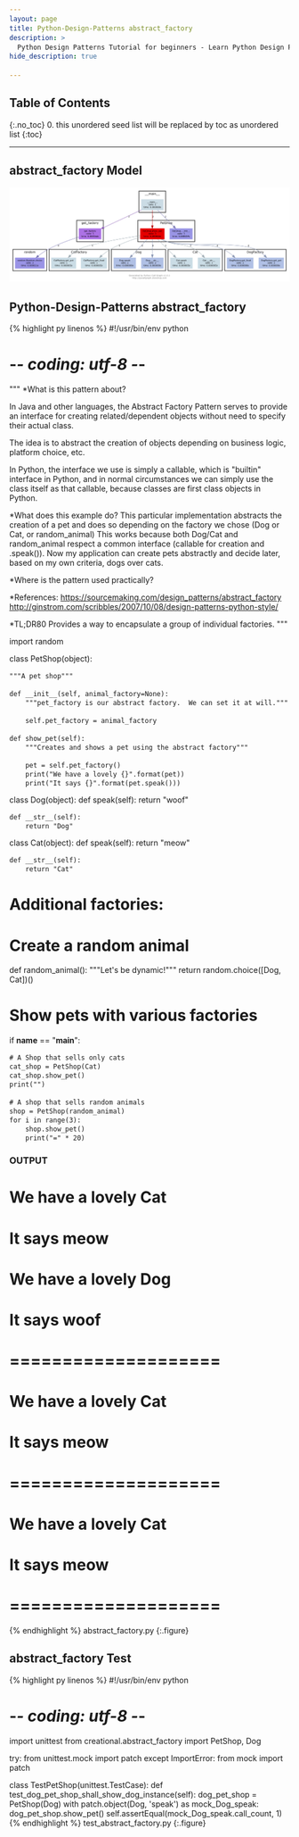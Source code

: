 ```yaml
---
layout: page
title: Python-Design-Patterns abstract_factory
description: >
  Python Design Patterns Tutorial for beginners - Learn Python Design Patterns in simple and easy steps starting from basic to advanced concepts with examples ...
hide_description: true

---
```


## Table of Contents
{:.no_toc}
0. this unordered seed list will be replaced by toc as unordered list
{:toc}

---

## abstract_factory Model

![](/courses/python-fesign-patterns/creational/viz/abstract_factory.py.png)

## Python-Design-Patterns abstract_factory

{% highlight py linenos %}
#!/usr/bin/env python
# -*- coding: utf-8 -*-

"""
*What is this pattern about?

In Java and other languages, the Abstract Factory Pattern serves to provide an interface for
creating related/dependent objects without need to specify their
actual class.

The idea is to abstract the creation of objects depending on business
logic, platform choice, etc.

In Python, the interface we use is simply a callable, which is "builtin" interface
in Python, and in normal circumstances we can simply use the class itself as
that callable, because classes are first class objects in Python.

*What does this example do?
This particular implementation abstracts the creation of a pet and
does so depending on the factory we chose (Dog or Cat, or random_animal)
This works because both Dog/Cat and random_animal respect a common
interface (callable for creation and .speak()).
Now my application can create pets abstractly and decide later,
based on my own criteria, dogs over cats.

*Where is the pattern used practically?

*References:
https://sourcemaking.com/design_patterns/abstract_factory
http://ginstrom.com/scribbles/2007/10/08/design-patterns-python-style/

*TL;DR80
Provides a way to encapsulate a group of individual factories.
"""

import random

class PetShop(object):

    """A pet shop"""

    def __init__(self, animal_factory=None):
        """pet_factory is our abstract factory.  We can set it at will."""

        self.pet_factory = animal_factory

    def show_pet(self):
        """Creates and shows a pet using the abstract factory"""

        pet = self.pet_factory()
        print("We have a lovely {}".format(pet))
        print("It says {}".format(pet.speak()))

class Dog(object):
    def speak(self):
        return "woof"

    def __str__(self):
        return "Dog"

class Cat(object):
    def speak(self):
        return "meow"

    def __str__(self):
        return "Cat"

# Additional factories:

# Create a random animal
def random_animal():
    """Let's be dynamic!"""
    return random.choice([Dog, Cat])()

# Show pets with various factories
if __name__ == "__main__":

    # A Shop that sells only cats
    cat_shop = PetShop(Cat)
    cat_shop.show_pet()
    print("")

    # A shop that sells random animals
    shop = PetShop(random_animal)
    for i in range(3):
        shop.show_pet()
        print("=" * 20)

### OUTPUT ###
# We have a lovely Cat
# It says meow
#
# We have a lovely Dog
# It says woof
# ====================
# We have a lovely Cat
# It says meow
# ====================
# We have a lovely Cat
# It says meow
# ====================
{% endhighlight %}
abstract_factory.py
{:.figure}

## abstract_factory Test

{% highlight py linenos %}
#!/usr/bin/env python
# -*- coding: utf-8 -*-
import unittest
from creational.abstract_factory import PetShop, Dog

try:
    from unittest.mock import patch
except ImportError:
    from mock import patch

class TestPetShop(unittest.TestCase):
    def test_dog_pet_shop_shall_show_dog_instance(self):
        dog_pet_shop = PetShop(Dog)
        with patch.object(Dog, 'speak') as mock_Dog_speak:
            dog_pet_shop.show_pet()
            self.assertEqual(mock_Dog_speak.call_count, 1)
{% endhighlight %}
test_abstract_factory.py
{:.figure}
